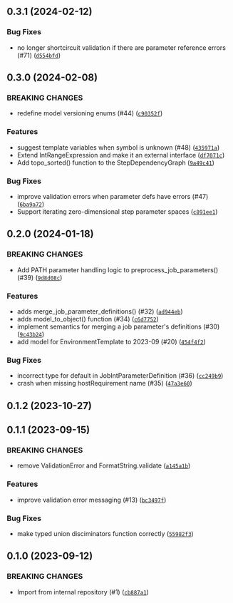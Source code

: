 ## 0.3.1 (2024-02-12)



### Bug Fixes
* no longer shortcircuit validation if there are parameter reference errors (#71) ([`d554bfd`](https://github.com/OpenJobDescription/openjd-model-for-python/commit/d554bfd7a5b23ee04ff80b98dd7c1a1cbcfb5590))

## 0.3.0 (2024-02-08)

### BREAKING CHANGES
* redefine model versioning enums (#44) ([`c90352f`](https://github.com/OpenJobDescription/openjd-model-for-python/commit/c90352f43e155216cba564872148349066e3b356))

### Features
* suggest template variables when symbol is unknown (#48) ([`435971a`](https://github.com/OpenJobDescription/openjd-model-for-python/commit/435971ac240c5fedf1c24310e9a3f50d487abaf6))
* Extend IntRangeExpression and make it an external interface ([`df7071c`](https://github.com/OpenJobDescription/openjd-model-for-python/commit/df7071c4f81abc579d020ad5ed56a70b4a9d51b1))
* Add topo_sorted() function to the StepDependencyGraph ([`9a49c41`](https://github.com/OpenJobDescription/openjd-model-for-python/commit/9a49c417336b34670e95834630dfbf07956909c7))

### Bug Fixes
* improve validation errors when parameter defs have errors (#47) ([`6ba9a72`](https://github.com/OpenJobDescription/openjd-model-for-python/commit/6ba9a724b35c5cc4bab68a5d2e6f6e69fa3ed85a))
* Support iterating zero-dimensional step parameter spaces ([`c891ee1`](https://github.com/OpenJobDescription/openjd-model-for-python/commit/c891ee1d3feed627b707bc42a2628010e61e634c))

## 0.2.0 (2024-01-18)

### BREAKING CHANGES
* Add PATH parameter handling logic to preprocess_job_parameters() (#39) ([`9d8d08c`](https://github.com/OpenJobDescription/openjd-model-for-python/commit/9d8d08c44facc50d68b718c89cb6123b36605345))

### Features
* adds merge_job_parameter_definitions() (#32) ([`ad944eb`](https://github.com/OpenJobDescription/openjd-model-for-python/commit/ad944eb906abd4b6f2ca7f8a12b68f51653eda55))
* adds model_to_object() function (#34) ([`c6d7752`](https://github.com/OpenJobDescription/openjd-model-for-python/commit/c6d7752357a0fb93ea073612c33474d84d37d6c8))
* implement semantics for merging a job parameter&#39;s definitions (#30) ([`9c43b24`](https://github.com/OpenJobDescription/openjd-model-for-python/commit/9c43b241049c16896c1c3bebd30963e62f7f3987))
* add model for EnvironmentTemplate to 2023-09 (#20) ([`454f4f2`](https://github.com/OpenJobDescription/openjd-model-for-python/commit/454f4f25705657a6fd0e65a57f27968ea005cd1b))

### Bug Fixes
* incorrect type for default in JobIntParameterDefinition (#36) ([`cc249b9`](https://github.com/OpenJobDescription/openjd-model-for-python/commit/cc249b90cb743b9ed44daffd74a29e4805c01cee))
* crash when missing hostRequirement name (#35) ([`47a3e60`](https://github.com/OpenJobDescription/openjd-model-for-python/commit/47a3e60d5f51ddfe283a47a5a43f15dc8a4f5587))

## 0.1.2 (2023-10-27)




## 0.1.1 (2023-09-15)

### BREAKING CHANGES
* remove ValidationError and FormatString.validate ([`a145a1b`](https://github.com/OpenJobDescription/openjd-model-for-python/commit/a145a1ba018a3868229f183be8ba38927f6eab0a))

### Features
* improve validation error messaging (#13) ([`bc3497f`](https://github.com/OpenJobDescription/openjd-model-for-python/commit/bc3497f9ff2fb1cbf50e686e05f290092b2cda9d))

### Bug Fixes
* make typed union disciminators function correctly ([`55982f3`](https://github.com/OpenJobDescription/openjd-model-for-python/commit/55982f393e6e12c5b5f78f0ec1f59ce797d29770))

## 0.1.0 (2023-09-12)

### BREAKING CHANGES
* Import from internal repository (#1) ([`cb887a1`](https://github.com/OpenJobDescription/openjd-model-for-python/commit/cb887a16e27352959e2070182c58f3c0610b13fe))



